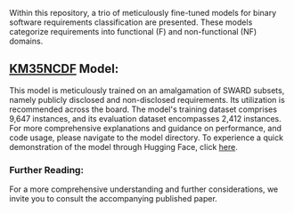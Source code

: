 Within this repository, a trio of meticulously fine-tuned models for binary software requirements classification are presented. These models categorize requirements into functional (F) and non-functional (NF) domains.

## [KM35NCDF](https://github.com/kasrahabib/software-re-classifier/tree/main/nf_subclasses_classifier_model/KM35NCDF) Model: 

This model is meticulously trained on an amalgamation of SWARD subsets, namely publicly disclosed and non-disclosed requirements. Its utilization is recommended across the board. The model's training dataset comprises 9,647 instances, and its evaluation dataset encompasses 2,412 instances. For more comprehensive explanations and guidance on performance, and code usage, please navigate to the model directory. To experience a quick demonstration of the model through Hugging Face, click [here](https://huggingface.co/kasrahabib/KM45L6V2OC).


### Further Reading:
For a more comprehensive understanding and further considerations, we invite you to consult the accompanying published paper.
